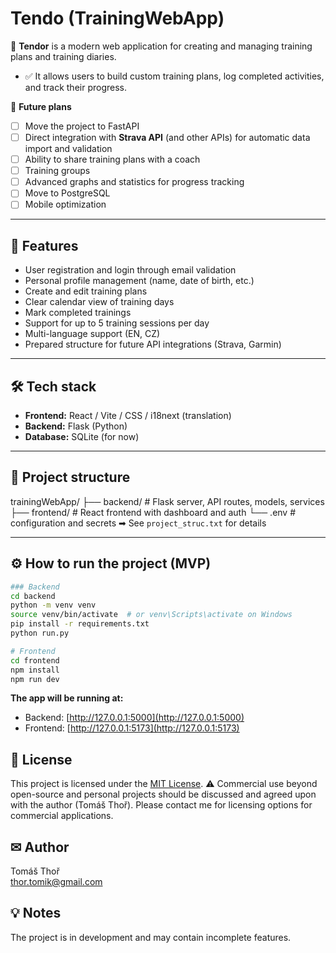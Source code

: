 # Tendo (TrainingWebApp)

🏃 **Tendor** is a modern web application for creating and managing training plans and training diaries.
- ✅ It allows users to build custom training plans, log completed activities, and track their progress.

🔮 **Future plans**
- [ ] Move the project to FastAPI
- [ ] Direct integration with **Strava API** (and other APIs) for automatic data import and validation
- [ ] Ability to share training plans with a coach
- [ ] Training groups
- [ ] Advanced graphs and statistics for progress tracking
- [ ] Move to PostgreSQL
- [ ] Mobile optimization

---

## 🚀 Features

- User registration and login through email validation
- Personal profile management (name, date of birth, etc.)
- Create and edit training plans
- Clear calendar view of training days
- Mark completed trainings
- Support for up to 5 training sessions per day
- Multi-language support (EN, CZ)
- Prepared structure for future API integrations (Strava, Garmin)

---

## 🛠 Tech stack
- **Frontend:** React / Vite / CSS / i18next (translation)
- **Backend:** Flask (Python)
- **Database:** SQLite (for now)

---

## 📂 Project structure
trainingWebApp/
├── backend/ # Flask server, API routes, models, services
├── frontend/ # React frontend with dashboard and auth
└── .env # configuration and secrets
➡ See `project_struc.txt` for details

---

## ⚙ How to run the project (MVP)
```bash
### Backend
cd backend
python -m venv venv
source venv/bin/activate  # or venv\Scripts\activate on Windows
pip install -r requirements.txt
python run.py
```

```bash
# Frontend
cd frontend
npm install
npm run dev
```
**The app will be running at:**  
- Backend: [http://127.0.0.1:5000](http://127.0.0.1:5000)  
- Frontend: [http://127.0.0.1:5173](http://127.0.0.1:5173)

## 📜 License
This project is licensed under the [MIT License](LICENSE).
⚠ Commercial use beyond open-source and personal projects should be discussed and agreed upon with the author (Tomáš Thoř).
Please contact me for licensing options for commercial applications.

## ✉ Author
Tomáš Thoř  
thor.tomik@gmail.com

## 💡 Notes
The project is in development and may contain incomplete features.

